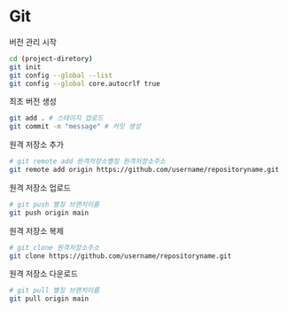 # Git

버전 관리 시작

```bash
cd (project-diretory)
git init
git config --global --list
git config --global core.autocrlf true
```

최초 버전 생성

```bash
git add . # 스테이지 업로드
git commit -m "message" # 커밋 생성
```

원격 저장소 추가

```bash
# git remote add 원격저장소별칭 원격저장소주소
git remote add origin https://github.com/username/repositoryname.git
```

원격 저장소 업로드

```bash
# git push 별칭 브랜치이름
git push origin main
```

원격 저장소 복제

```bash
# git clone 원격저장소주소
git clone https://github.com/username/repositoryname.git
```

원격 저장소 다운로드

```bash
# git pull 별칭 브랜치이름
git pull origin main
```
